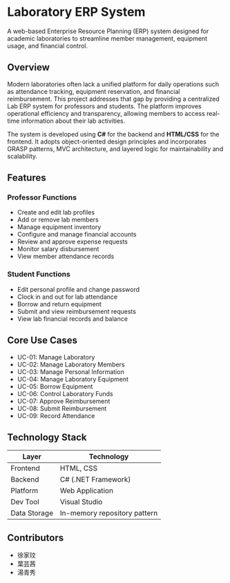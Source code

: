 # Laboratory ERP System

A web-based Enterprise Resource Planning (ERP) system designed for academic laboratories to streamline member management, equipment usage, and financial control.

## Overview

Modern laboratories often lack a unified platform for daily operations such as attendance tracking, equipment reservation, and financial reimbursement. This project addresses that gap by providing a centralized Lab ERP system for professors and students. The platform improves operational efficiency and transparency, allowing members to access real-time information about their lab activities.

The system is developed using **C#** for the backend and **HTML/CSS** for the frontend. It adopts object-oriented design principles and incorporates GRASP patterns, MVC architecture, and layered logic for maintainability and scalability.

## Features

### Professor Functions

* Create and edit lab profiles
* Add or remove lab members
* Manage equipment inventory
* Configure and manage financial accounts
* Review and approve expense requests
* Monitor salary disbursement
* View member attendance records

### Student Functions

* Edit personal profile and change password
* Clock in and out for lab attendance
* Borrow and return equipment
* Submit and view reimbursement requests
* View lab financial records and balance

## Core Use Cases

* UC-01: Manage Laboratory
* UC-02: Manage Laboratory Members
* UC-03: Manage Personal Information
* UC-04: Manage Laboratory Equipment
* UC-05: Borrow Equipment
* UC-06: Control Laboratory Funds
* UC-07: Approve Reimbursement
* UC-08: Submit Reimbursement
* UC-09: Record Attendance

## Technology Stack

| Layer        | Technology          |
| ------------ | ------------------- |
| Frontend     | HTML, CSS           |
| Backend      | C# (.NET Framework) |
| Platform     | Web Application     |
| Dev Tool     | Visual Studio       |
| Data Storage | In-memory repository pattern      |

## Contributors

* 徐家玟
* 葉芸茜
* 湯青秀
